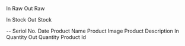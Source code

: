 In Raw
Out Raw

In Stock
Out Stock

--
Seriol No.
Date
Product Name
Product Image
Product Description
In Quantity
Out Quantity
Product Id